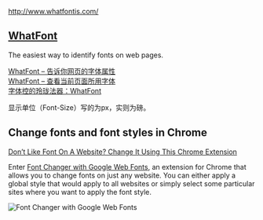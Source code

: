 http://www.whatfontis.com/

## [WhatFont](http://www.chengyinliu.com/whatfont.html)
The easiest way to identify fonts on web pages.

[WhatFont – 告诉你网页的字体属性](http://www.appinn.com/whatfont/)  
[WhatFont – 查看当前页面所用字体](http://www.apprcn.com/whatfont.html)  
[字体控的玲珑法器：WhatFont](http://sspai.com/25800)  

显示单位（Font-Size）写的为px，实则为磅。

## Change fonts and font styles in Chrome
[Don’t Like Font On A Website? Change It Using This Chrome Extension](http://www.valuewalk.com/2013/08/font-on-a-website/)

Enter [Font Changer with Google Web Fonts](https://chrome.google.com/webstore/detail/font-changer-with-google/jgjhhoglgjdklldfgoffdiaceffijeke), an extension for Chrome that allows you to change fonts on just any website. You can either apply a global style that would apply to all websites or simply select some particular sites where you want to apply the font style.

![Font Changer with Google Web Fonts](http://www.valuewalk.com/wp-content/uploads/2013/08/font-settings.jpg)
